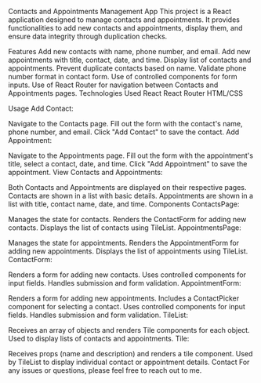 Contacts and Appointments Management App
This project is a React application designed to manage contacts and appointments. It provides functionalities to add new contacts and appointments, display them, and ensure data integrity through duplication checks.

Features
Add new contacts with name, phone number, and email.
Add new appointments with title, contact, date, and time.
Display list of contacts and appointments.
Prevent duplicate contacts based on name.
Validate phone number format in contact form.
Use of controlled components for form inputs.
Use of React Router for navigation between Contacts and Appointments pages.
Technologies Used
React
React Router
HTML/CSS

Usage
Add Contact:

Navigate to the Contacts page.
Fill out the form with the contact's name, phone number, and email.
Click "Add Contact" to save the contact.
Add Appointment:

Navigate to the Appointments page.
Fill out the form with the appointment's title, select a contact, date, and time.
Click "Add Appointment" to save the appointment.
View Contacts and Appointments:

Both Contacts and Appointments are displayed on their respective pages.
Contacts are shown in a list with basic details.
Appointments are shown in a list with title, contact name, date, and time.
Components
ContactsPage:

Manages the state for contacts.
Renders the ContactForm for adding new contacts.
Displays the list of contacts using TileList.
AppointmentsPage:

Manages the state for appointments.
Renders the AppointmentForm for adding new appointments.
Displays the list of appointments using TileList.
ContactForm:

Renders a form for adding new contacts.
Uses controlled components for input fields.
Handles submission and form validation.
AppointmentForm:

Renders a form for adding new appointments.
Includes a ContactPicker component for selecting a contact.
Uses controlled components for input fields.
Handles submission and form validation.
TileList:

Receives an array of objects and renders Tile components for each object.
Used to display lists of contacts and appointments.
Tile:

Receives props (name and description) and renders a tile component.
Used by TileList to display individual contact or appointment details.
Contact
For any issues or questions, please feel free to reach out to me.
